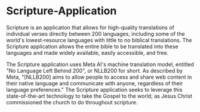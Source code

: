 # Scripture-Application
Scripture is an application that allows for high-quality translations of individual verses directly between 200 languages, including some of the world's lowest-resource languages with little to no biblical translations. The Scripture application allows the entire bible to be translated into these languages and made widely available, easily accessible, and free.

The Scripture application uses Meta AI's machine translation model, entitled "No Language Left Behind 200", or NLLB200 for short. As described by Meta, "[NLLB200] aims to allow people to access and share web content in their native language and communicate with anyone, regardless of their language preferences." The Scripture application seeks to leverage this state-of-the-art technology to take the Gospel to the world, as Jesus Christ commissioned the church to do throughout scripture.  

